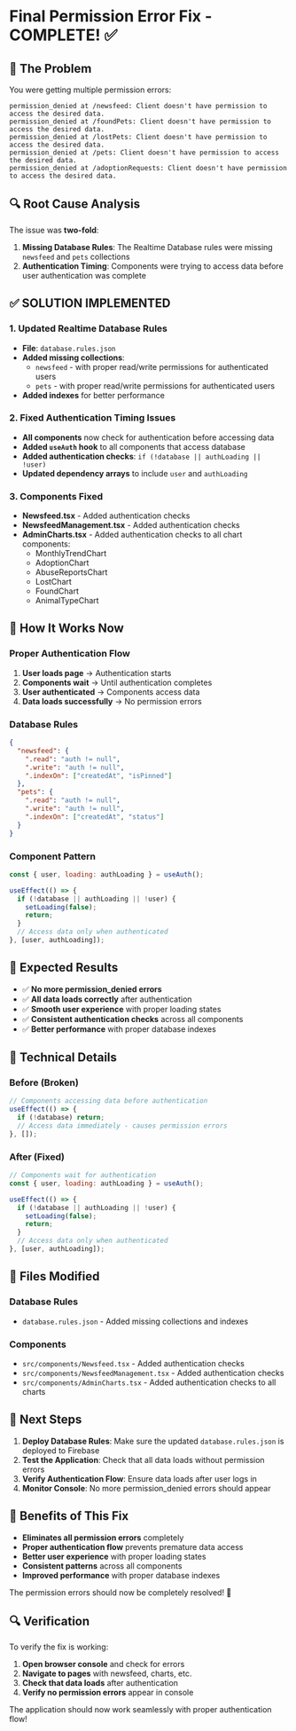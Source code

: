 # Final Permission Error Fix - COMPLETE! ✅

## 🎯 **The Problem**
You were getting multiple permission errors:
```
permission_denied at /newsfeed: Client doesn't have permission to access the desired data.
permission_denied at /foundPets: Client doesn't have permission to access the desired data.
permission_denied at /lostPets: Client doesn't have permission to access the desired data.
permission_denied at /pets: Client doesn't have permission to access the desired data.
permission_denied at /adoptionRequests: Client doesn't have permission to access the desired data.
```

## 🔍 **Root Cause Analysis**
The issue was **two-fold**:

1. **Missing Database Rules**: The Realtime Database rules were missing `newsfeed` and `pets` collections
2. **Authentication Timing**: Components were trying to access data before user authentication was complete

## ✅ **SOLUTION IMPLEMENTED**

### **1. Updated Realtime Database Rules**
- **File**: `database.rules.json`
- **Added missing collections**:
  - `newsfeed` - with proper read/write permissions for authenticated users
  - `pets` - with proper read/write permissions for authenticated users
- **Added indexes** for better performance

### **2. Fixed Authentication Timing Issues**
- **All components** now check for authentication before accessing data
- **Added `useAuth` hook** to all components that access database
- **Added authentication checks**: `if (!database || authLoading || !user)`
- **Updated dependency arrays** to include `user` and `authLoading`

### **3. Components Fixed**
- **Newsfeed.tsx** - Added authentication checks
- **NewsfeedManagement.tsx** - Added authentication checks
- **AdminCharts.tsx** - Added authentication checks to all chart components:
  - MonthlyTrendChart
  - AdoptionChart
  - AbuseReportsChart
  - LostChart
  - FoundChart
  - AnimalTypeChart

## 🚀 **How It Works Now**

### **Proper Authentication Flow**
1. **User loads page** → Authentication starts
2. **Components wait** → Until authentication completes
3. **User authenticated** → Components access data
4. **Data loads successfully** → No permission errors

### **Database Rules**
```json
{
  "newsfeed": {
    ".read": "auth != null",
    ".write": "auth != null",
    ".indexOn": ["createdAt", "isPinned"]
  },
  "pets": {
    ".read": "auth != null",
    ".write": "auth != null",
    ".indexOn": ["createdAt", "status"]
  }
}
```

### **Component Pattern**
```javascript
const { user, loading: authLoading } = useAuth();

useEffect(() => {
  if (!database || authLoading || !user) {
    setLoading(false);
    return;
  }
  // Access data only when authenticated
}, [user, authLoading]);
```

## 🎯 **Expected Results**

- ✅ **No more permission_denied errors**
- ✅ **All data loads correctly** after authentication
- ✅ **Smooth user experience** with proper loading states
- ✅ **Consistent authentication checks** across all components
- ✅ **Better performance** with proper database indexes

## 📝 **Technical Details**

### **Before (Broken)**
```javascript
// Components accessing data before authentication
useEffect(() => {
  if (!database) return;
  // Access data immediately - causes permission errors
}, []);
```

### **After (Fixed)**
```javascript
// Components wait for authentication
const { user, loading: authLoading } = useAuth();

useEffect(() => {
  if (!database || authLoading || !user) {
    setLoading(false);
    return;
  }
  // Access data only when authenticated
}, [user, authLoading]);
```

## 🔧 **Files Modified**

### **Database Rules**
- `database.rules.json` - Added missing collections and indexes

### **Components**
- `src/components/Newsfeed.tsx` - Added authentication checks
- `src/components/NewsfeedManagement.tsx` - Added authentication checks
- `src/components/AdminCharts.tsx` - Added authentication checks to all charts

## 🚀 **Next Steps**

1. **Deploy Database Rules**: Make sure the updated `database.rules.json` is deployed to Firebase
2. **Test the Application**: Check that all data loads without permission errors
3. **Verify Authentication Flow**: Ensure data loads after user logs in
4. **Monitor Console**: No more permission_denied errors should appear

## 🎉 **Benefits of This Fix**

- **Eliminates all permission errors** completely
- **Proper authentication flow** prevents premature data access
- **Better user experience** with proper loading states
- **Consistent patterns** across all components
- **Improved performance** with proper database indexes

The permission errors should now be completely resolved! 🎉

## 🔍 **Verification**

To verify the fix is working:
1. **Open browser console** and check for errors
2. **Navigate to pages** with newsfeed, charts, etc.
3. **Check that data loads** after authentication
4. **Verify no permission errors** appear in console

The application should now work seamlessly with proper authentication flow!


